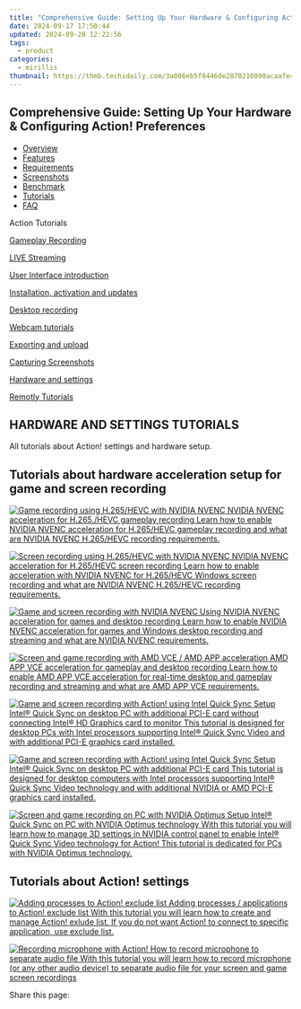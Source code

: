 ```yaml
---
title: "Comprehensive Guide: Setting Up Your Hardware & Configuring Action! Preferences"
date: 2024-09-17 17:50:44
updated: 2024-09-20 12:22:56
tags:
  - product
categories:
  - mirillis
thumbnail: https://thmb.techidaily.com/3a086eb5f8446de2870210890acaafe476fc2c59adb7aa3e00420e9a95422cb6.jpg
---
```


## Comprehensive Guide: Setting Up Your Hardware & Configuring Action! Preferences

* [Overview](https://tools.techidaily.com/mirillis/products/)
* [Features](https://tools.techidaily.com/mirillis/products/)
* [Requirements](https://tools.techidaily.com/mirillis/products/)
* [Screenshots](https://tools.techidaily.com/mirillis/products/)
* [Benchmark](https://tools.techidaily.com/mirillis/products/)
* [Tutorials](https://tools.techidaily.com/mirillis/products/)
* [FAQ](https://tools.techidaily.com/mirillis/products/)

Action Tutorials

[Gameplay Recording](https://tools.techidaily.com/mirillis/products/) 

[LIVE Streaming](https://tools.techidaily.com/mirillis/products/) 

[User Interface introduction](https://tools.techidaily.com/mirillis/products/) 

[Installation, activation and updates](https://tools.techidaily.com/mirillis/products/) 

[Desktop recording](https://tools.techidaily.com/mirillis/products/) 

[Webcam tutorials](https://tools.techidaily.com/mirillis/products/) 

[Exporting and upload](https://tools.techidaily.com/mirillis/products/) 

[Capturing Screenshots](https://tools.techidaily.com/mirillis/products/) 

[Hardware and settings](https://tools.techidaily.com/mirillis/products/) 

[Remotly Tutorials](https://remotly.com/tutorials/getting-started-with-remotly-for-windows-pc) 

## HARDWARE AND SETTINGS TUTORIALS

 All tutorials about Action! settings and hardware setup. 

## Tutorials about hardware acceleration setup for game and screen recording

[![Game recording using H.265/HEVC with NVIDIA NVENC](https://mirillis.com/res/old/gfx/tutorials/thumbnail_gameplay_recording_h265_hevc_nvidia_nvenc_action.jpg) NVIDIA NVENC acceleration for H.265./HEVC gameplay recording Learn how to enable NVIDIA NVENC acceleration for H.265/HEVC gameplay recording and what are NVIDIA NVENC H.265/HEVC recording requirements.](https://tools.techidaily.com/mirillis/products/) 

[![Screen recording using H.265/HEVC with NVIDIA NVENC](https://mirillis.com/res/old/gfx/tutorials/thumbnail_desktop_recording_h265_hevc_nvidia_nvenc_action.jpg) NVIDIA NVENC acceleration for H.265/HEVC screen recording Learn how to enable acceleration with NVIDIA NVENC for H.265/HEVC Windows screen recording and what are NVIDIA NVENC H.265/HEVC recording requirements.](https://tools.techidaily.com/mirillis/products/) 

[![Game and screen recording with NVIDIA NVENC](https://mirillis.com/res/old/gfx/tutorials/thumbnail_remote_action_nvidia_nvenc_acceleration.jpg) Using NVIDIA NVENC acceleration for games and desktop recording Learn how to enable NVIDIA NVENC acceleration for games and Windows desktop recording and streaming and what are NVIDIA NVENC requirements.](https://tools.techidaily.com/mirillis/products/) 

[![Screen and game recording with AMD VCE / AMD APP acceleration](https://mirillis.com/res/old/gfx/tutorials/thumbnail_remote_action_amd_app_vce_acceleration.jpg) AMD APP VCE acceleration for gameplay and desktop recording Learn how to enable AMD APP VCE acceleration for real-time desktop and gameplay recording and streaming and what are AMD APP VCE requirements.](https://tools.techidaily.com/mirillis/products/) 

[![Game and screen recording with Action! using Intel Quick Sync](https://mirillis.com/res/old/gfx/tutorials/thumbnail_intel_quicksync.jpg) Setup Intel® Quick Sync on desktop PC with additional PCI-E card without connecting Intel® HD Graphics card to monitor This tutorial is designed for desktop PCs with Intel processors supporting Intel® Quick Sync Video and with additional PCI-E graphics card installed.](https://tools.techidaily.com/mirillis/products/) 

[![Game and screen recording with Action! using Intel Quick Sync](https://mirillis.com/res/old/gfx/tutorials/thumbnail_intel_quicksync.jpg) Setup Intel® Quick Sync on desktop PC with additional PCI-E card This tutorial is designed for desktop computers with Intel processors supporting Intel® Quick Sync Video technology and with additional NVIDIA or AMD PCI-E graphics card installed.](https://tools.techidaily.com/mirillis/products/) 

[![Screen and game recording on PC with NVIDIA Optimus](https://mirillis.com/res/old/gfx/tutorials/thumbnail_nvidia_optimus.jpg) Setup Intel® Quick Sync on PC with NVIDIA Optimus technology With this tutorial you will learn how to manage 3D settings in NVIDIA control panel to enable Intel® Quick Sync Video technology for Action! This tutorial is dedicated for PCs with NVIDIA Optimus technology.](https://tools.techidaily.com/mirillis/products/) 

## Tutorials about Action! settings

[![Adding processes to Action! exclude list](https://mirillis.com/res/old/gfx/tutorials/thumbnail_exclude.jpg) Adding processes / applications to Action! exclude list With this tutorial you will learn how to create and manage Action! exlude list. If you do not want Action! to connect to specific application, use exclude list.](https://tools.techidaily.com/mirillis/products/) 

[![Recording microphone with Action!](https://mirillis.com/res/old/gfx/tutorials/thumbnail_microphone_recording.jpg) How to record microphone to separate audio file With this tutorial you will learn how to record microphone (or any other audio device) to separate audio file for your screen and game screen recordings](https://tools.techidaily.com/mirillis/products/) 

 Share this page:

<ins class="adsbygoogle"
     style="display:block"
     data-ad-format="autorelaxed"
     data-ad-client="ca-pub-7571918770474297"
     data-ad-slot="1223367746"></ins>



<ins class="adsbygoogle"
     style="display:block"
     data-ad-client="ca-pub-7571918770474297"
     data-ad-slot="8358498916"
     data-ad-format="auto"
     data-full-width-responsive="true"></ins>
